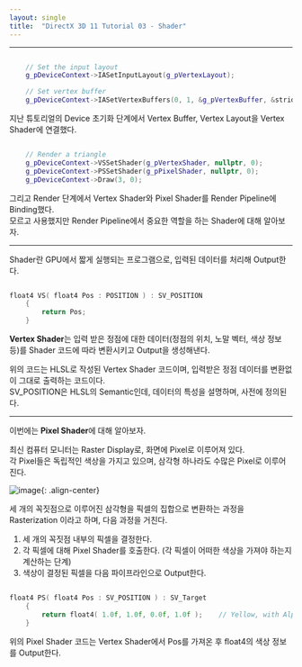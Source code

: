 ```yaml
---
layout: single
title:  "DirectX 3D 11 Tutorial 03 - Shader"
---
```


---

```c++

	// Set the input layout
	g_pDeviceContext->IASetInputLayout(g_pVertexLayout);

	// Set vertex buffer
	g_pDeviceContext->IASetVertexBuffers(0, 1, &g_pVertexBuffer, &stride, &offset);

```

지난 튜토리얼의 Device 초기화 단계에서 Vertex Buffer, Vertex Layout을 Vertex Shader에 연결했다.  

```c++

	// Render a triangle
	g_pDeviceContext->VSSetShader(g_pVertexShader, nullptr, 0);
	g_pDeviceContext->PSSetShader(g_pPixelShader, nullptr, 0);
	g_pDeviceContext->Draw(3, 0);

```

그리고 Render 단계에서 Vertex Shader와 Pixel Shader를 Render Pipeline에 Binding했다.  
모르고 사용했지만 Render Pipeline에서 중요한 역할을 하는 Shader에 대해 알아보자.  

---

Shader란 GPU에서 짧게 실행되는 프로그램으로, 입력된 데이터를 처리해 Output한다.  

```c++

float4 VS( float4 Pos : POSITION ) : SV_POSITION
    {
        return Pos;
    }

```

**Vertex Shader**는 입력 받은 정점에 대한 데이터(정점의 위치, 노말 벡터, 색상 정보 등)를 Shader 코드에 따라 변환시키고 Output을 생성해낸다.  

위의 코드는 HLSL로 작성된 Vertex Shader 코드이며, 입력받은 정점 데이터를 변환없이 그대로 출력하는 코드이다.  
SV_POSITION은 HLSL의 Semantic인데, 데이터의 특성을 설명하며, 사전에 정의된다.  

---

이번에는 **Pixel Shader**에 대해 알아보자.  

최신 컴퓨터 모니터는 Raster Display로, 화면에 Pixel로 이루어져 있다.  
각 Pixel들은 독립적인 색상을 가지고 있으며, 삼각형 하나라도 수많은 Pixel로 이루어진다.  

![image](https://gasbebe.github.io/images/fragmentAnim.gif){: .align-center}

세 개의 꼭짓점으로 이루어진 삼각형을 픽셀의 집합으로 변환하는 과정을 Rasterization 이라고 하며, 다음 과정을 거친다.  

1. 세 개의 꼭짓점 내부의 픽셀을 결정한다.
2. 각 픽셀에 대해 Pixel Shader를 호출한다. (각 픽셀이 어떠한 색상을 가져야 하는지 계산하는 단계)
3. 색상이 결정된 픽셀을 다음 파이프라인으로 Output한다.

```c++

float4 PS( float4 Pos : SV_POSITION ) : SV_Target
    {
        return float4( 1.0f, 1.0f, 0.0f, 1.0f );    // Yellow, with Alpha = 1
    }

```

위의 Pixel Shader 코드는 Vertex Shader에서 Pos를 가져온 후 float4의 색상 정보를 Output한다.  
